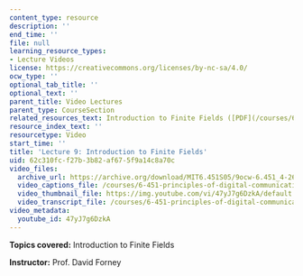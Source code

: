```yaml
---
content_type: resource
description: ''
end_time: ''
file: null
learning_resource_types:
- Lecture Videos
license: https://creativecommons.org/licenses/by-nc-sa/4.0/
ocw_type: ''
optional_tab_title: ''
optional_text: ''
parent_title: Video Lectures
parent_type: CourseSection
related_resources_text: Introduction to Finite Fields ([PDF](/courses/6-451-principles-of-digital-communication-ii-spring-2005/resources/chap7))
resource_index_text: ''
resourcetype: Video
start_time: ''
title: 'Lecture 9: Introduction to Finite Fields'
uid: 62c310fc-f27b-3b82-af67-5f9a14c8a70c
video_files:
  archive_url: https://archive.org/download/MIT6.451S05/9ocw-6.451_4-261-02mar2005-220k.mp4
  video_captions_file: /courses/6-451-principles-of-digital-communication-ii-spring-2005/de811242449e5072b7552830550225ea_47yJ7g6DzkA.vtt
  video_thumbnail_file: https://img.youtube.com/vi/47yJ7g6DzkA/default.jpg
  video_transcript_file: /courses/6-451-principles-of-digital-communication-ii-spring-2005/9013f9042abf6a4b6963b5757c7ad9ca_47yJ7g6DzkA.pdf
video_metadata:
  youtube_id: 47yJ7g6DzkA
---
```


**Topics covered:** Introduction to Finite Fields

**Instructor:** Prof. David Forney

